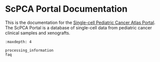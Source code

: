 # ScPCA Portal Documentation

This is the documentation for the [Single-cell Pediatric Cancer Atlas Portal](https://scpca.alexslemonade.org).
The ScPCA Portal is a database of single-cell data from pediatric cancer clinical samples and xenografts.

```{toctree}
:maxdepth: 4

processing_information
faq
```
